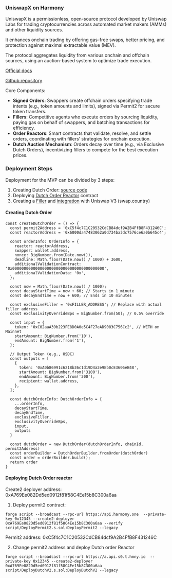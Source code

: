 ### UniswapX on Harmony

UniswapX is a permissionless, open-source protocol developed by Uniswap Labs for trading cryptocurrencies across automated market makers (AMMs) and other liquidity sources.

It enhances onchain trading by offering gas-free swaps, better pricing, and protection against maximal extractable value (MEV).

The protocol aggregates liquidity from various onchain and offchain sources, using an auction-based system to optimize trade execution.

[Official docs](https://docs.uniswap.org/contracts/uniswapx/overview)

[Github repository](https://github.com/Uniswap/UniswapX)

Core Components:
- **Signed Orders**: Swappers create offchain orders specifying trade intents (e.g., token amounts and limits), signed via Permit2 for secure token transfers.
- **Fillers**: Competitive agents who execute orders by sourcing liquidity, paying gas on behalf of swappers, and batching transactions for efficiency.
- **Order Reactors**: Smart contracts that validate, resolve, and settle orders, coordinating with fillers’ strategies for onchain execution.
- **Dutch Auction Mechanism**: Orders decay over time (e.g., via Exclusive Dutch Orders), incentivizing fillers to compete for the best execution prices.

### Deployment Steps

Deployment for the MVP can be divided by 3 steps:
1) Creating Dutch Order: [source code](https://github.com/ArtemKolodko/uniswapx-demo/blob/main/backend/src/index.ts)
2) Deploying [Dutch Order Reactor](https://github.com/Uniswap/UniswapX/blob/main/src/reactors/V2DutchOrderReactor.sol) contract
3) Creating a [Filler](https://docs.uniswap.org/contracts/uniswapx/guides/createfiller) and [integration](https://hackernoon.com/technical-overview-of-the-uniswapx-protocol-architecture-integration-methods-and-order-execution) with Uniswap V3 (swap.country)

#### Creating Dutch Order
```
const createDutchOrder = () => {
  const permit2Address = '0xC5f4c7C1C20532CdCB84dcf9A2B4FfB8F431246C';
  const reactorAddress = '0x6000da47483062a0d734ba3dc7576ce6a0b645c4';

  const orderInfo: OrderInfo = {
    reactor: reactorAddress,
    swapper: wallet.address,
    nonce: BigNumber.from(Date.now()),
    deadline: Math.floor(Date.now() / 1000) + 3600,
    additionalValidationContract: '0x0000000000000000000000000000000000000000',
    additionalValidationData: '0x',
  };

  const now = Math.floor(Date.now() / 1000);
  const decayStartTime = now + 60; // Starts in 1 minute
  const decayEndTime = now + 600; // Ends in 10 minutes

  const exclusiveFiller = '0xFILLER_ADDRESS'; // Replace with actual filler address
  const exclusivityOverrideBps = BigNumber.from(50); // 0.5% override

  const input = {
    token: '0xC02aaA39b223FE8D0A0e5C4F27eAD9083C756Cc2', // WETH on Mainnet
    startAmount: BigNumber.from('10'),
    endAmount: BigNumber.from('1'),
  };

  // Output Token (e.g., USDC)
  const outputs = [
    {
      token: '0xA0b86991c6218b36c1d19D4a2e9Eb0cE3606eB48',
      startAmount: BigNumber.from('3100'),
      endAmount: BigNumber.from('300'),
      recipient: wallet.address,
    },
  ];

  const dutchOrderInfo: DutchOrderInfo = {
    ...orderInfo,
    decayStartTime,
    decayEndTime,
    exclusiveFiller,
    exclusivityOverrideBps,
    input,
    outputs
  }

  const dutchOrder = new DutchOrder(dutchOrderInfo, chainId, permit2Address)
  const orderBuilder = DutchOrderBuilder.fromOrder(dutchOrder)
  const order = orderBuilder.build();
  return order
}
```

#### Deploying Dutch Order reactor

Create2 deployer address: 0xA769Ee082Dd5ed0912f81f58C4Ee15b8C300a6aa

1. Deploy permit2 contract:
```
forge script --broadcast --rpc-url https://api.harmony.one  --private-key 0x12345 --create2-deployer 0xA769Ee082Dd5ed0912f81f58C4Ee15b8C300a6aa --verify script/DeployPermit2.s.sol:DeployPermit2 --legacy
```

Permit2 address: 0xC5f4c7C1C20532CdCB84dcf9A2B4FfB8F431246C

2. Change permit2 address and deploy Dutch order Reactor
```
forge script --broadcast --rpc-url https://a.api.s0.t.hmny.io  --private-key 0x12345 --create2-deployer 0xA769Ee082Dd5ed0912f81f58C4Ee15b8C300a6aa script/DeployDutchV2.s.sol:DeployDutchV2 --legacy
```
